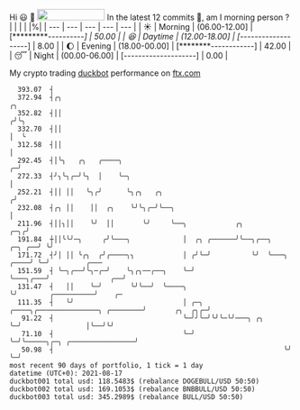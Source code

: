 Hi :smiley: :wave: <img src="https://jojoee.jojoee.com/api/utcnow" width="120" height="20">
In the latest 12 commits :bug:, am I morning person ? 
| | | | |%|
| --- | --- | --- | --- | --- |
| :sunny: | Morning | (06.00-12.00] | [**********----------] | 50.00 |
| :satisfied: | Daytime | (12.00-18.00] | [*-------------------] | 8.00 |
| :moon: | Evening | (18.00-00.00] | [********------------] | 42.00 |
| :sleeping: | Night | (00.00-06.00] | [--------------------] | 0.00 |

My crypto trading [duckbot](https://github.com/jojoee/duckbot) performance on [ftx.com](https://ftx.com/#a=13144711)
```
  393.07  ┤
  372.94  ┤╭╮                                                                                    ╭╮
  352.82  ┤││                                                                                   ╭╯╰╮
  332.70  ┤││                                                                                   │  ╰
  312.58  ┤││                                                                                   │
  292.45  ┤│╰╮   ╭╮   ╭────╮                                                                  ╭─╯
  272.33  ┤╯╮╰╮╭─╯╰╮  │    ╰─╮                                                                │
  252.21  ┤││ ││   ╰╮╭╯      ╰╮╭╮   ╭╮                                                       ╭╯
  232.08  ┤╭╮ ││    ││  ╭╮    ╰╯╰╮╭─╯╰──╮                                                    │
  211.96  ┤││╮││    ╰╯  ││       ╰╯     ╰──╮            ╭╮                               ╭─╮╭╯
  191.84  ┼││╰╰╯─╮     ╭╯╰───╮             │  ╭╮ ╭──────╯╰──╮╭──╮                 ╭─╮ ╭──╯ ╰╯
  171.72  ┤╯│ ││ ╰╭╮  ╭╯╭────╮╮            │ ╭╯╰─╯          ╰╯  ╰───╮        ╭────╯ ╰─╯         ╭───
  151.59  ┤ ╰─╮╭──╯╰╮─╭─╯    ╰╮╭╮──╭──╮    ╰─╯                      ╰───╮╭───╯               ╭──╯
  131.47  ┤   ││    ╰─╯       ╰╯╰──╯  ╰────╮                            ╰╯        ╭──────────╯    ╭─
  111.35  ┤   ╰╯                           │ ╭─╮ ╭────╮╭───────────────╮ ╭────────╯       ╭╮  ╭╮╭─╯
   91.22  ┤                                ╰─╯╯╰─╯╰╯╰─╰╯───╮ ╭╮        ╰─╯                │╰──╯╰╯
   71.10  ┤                                ╰─╯             ╰─╯╰─────╮╭─╮ ╭────────────────╯
   50.98  ┤                                                         ╰╯ ╰─╯
most recent 90 days of portfolio, 1 tick = 1 day
datetime (UTC+0): 2021-08-17
duckbot001 total usd: 118.5483$ (rebalance DOGEBULL/USD 50:50)
duckbot002 total usd: 169.1053$ (rebalance BNBBULL/USD 50:50)
duckbot003 total usd: 345.2989$ (rebalance BULL/USD 50:50)
```

